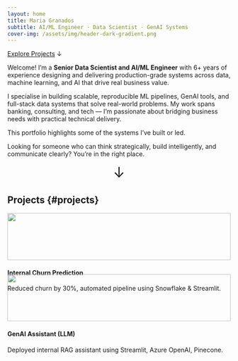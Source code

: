 ```yaml
---
layout: home
title: Maria Granados
subtitle: AI/ML Engineer · Data Scientist · GenAI Systems
cover-img: /assets/img/header-dark-gradient.png
---
```


[Explore Projects](#projects) ↓

Welcome! I’m a **Senior Data Scientist and AI/ML Engineer** with 6+ years of experience designing and delivering production-grade systems across data, machine learning, and AI that drive real business value.

I specialise in building scalable, reproducible ML pipelines, GenAI tools, and full-stack data systems that solve real-world problems. My work spans banking, consulting, and tech — I’m passionate about bridging business needs with practical technical delivery.

This portfolio highlights some of the systems I’ve built or led. 

Looking for someone who can think strategically, build intelligently, and communicate clearly? You’re in the right place.

<div class="scroll-cue" style="text-align:center; font-size:2rem;">
  <a href="#projects" style="text-decoration:none;">↓</a>
</div>

## Projects {#projects}

<div style="display:flex; flex-wrap:wrap; gap:2rem;">
  <div style="flex:1 1 30%; min-width:250px;">
    <img src="/assets/img/churn-thumbnail.png" style="width:100%;" />
    <h4>Internal Churn Prediction</h4>
    <p>Reduced churn by 30%, automated pipeline using Snowflake & Streamlit.</p>
  </div>

  <div style="flex:1 1 30%; min-width:250px;">
    <img src="/assets/img/genai-thumbnail.png" style="width:100%;" />
    <h4>GenAI Assistant (LLM)</h4>
    <p>Deployed internal RAG assistant using Streamlit, Azure OpenAI, Pinecone.</p>
  </div>
</div>
